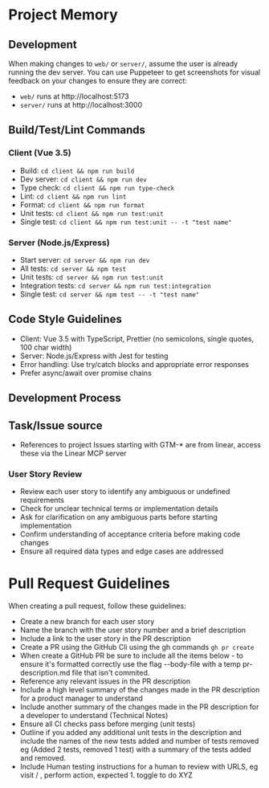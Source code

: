 # Project Memory

## Development

When making changes to `web/` or `server/`, assume the user is already running the dev server. You can use Puppeteer to get screenshots for visual feedback on your changes to ensure they are correct:

- `web/` runs at http://localhost:5173
- `server/` runs at http://localhost:3000

## Build/Test/Lint Commands

### Client (Vue 3.5)
- Build: `cd client && npm run build`
- Dev server: `cd client && npm run dev`
- Type check: `cd client && npm run type-check`
- Lint: `cd client && npm run lint`
- Format: `cd client && npm run format`
- Unit tests: `cd client && npm run test:unit`
- Single test: `cd client && npm run test:unit -- -t "test name"`

### Server (Node.js/Express)
- Start server: `cd server && npm run dev`
- All tests: `cd server && npm test`
- Unit tests: `cd server && npm run test:unit`
- Integration tests: `cd server && npm run test:integration`
- Single test: `cd server && npm test -- -t "test name"`

## Code Style Guidelines
- Client: Vue 3.5 with TypeScript, Prettier (no semicolons, single quotes, 100 char width)
- Server: Node.js/Express with Jest for testing
- Error handling: Use try/catch blocks and appropriate error responses
- Prefer async/await over promise chains

## Development Process

## Task/Issue source
- References to project Issues starting with GTM-* are from linear, access these via the Linear MCP server


### User Story Review
- Review each user story to identify any ambiguous or undefined requirements
- Check for unclear technical terms or implementation details
- Ask for clarification on any ambiguous parts before starting implementation
- Confirm understanding of acceptance criteria before making code changes
- Ensure all required data types and edge cases are addressed

# Pull Request Guidelines

When creating a pull request, follow these guidelines:

- Create a new branch for each user story
- Name the branch with the user story number and a brief description
- Include a link to the user story in the PR description
- Create a PR using the GitHub Cli using the gh commands `gh pr create` 
- When create a GitHub PR be sure to include all the items below - to ensure it's formatted correctly use the flag --body-file with a temp pr-description.md file that isn't commited.
- Reference any relevant issues in the PR description 
- Include a high level summary of the changes made in the PR description for a product manager to understand
- Include another summary of the changes made in the PR description for a developer to understand (Technical Notes)
- Ensure all CI checks pass before merging (unit tests)
- Outline if you added any additional unit tests in the description and include the names of the new tests added and number of tests removed eg (Added 2 tests, removed 1 test) with a summary of the tests added and removed.
- Include Human testing instructions for a human to review with URLS, eg visit / , perform action, expected 1. toggle to do XYZ